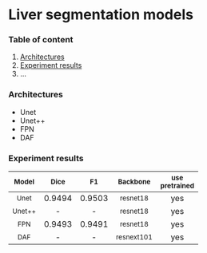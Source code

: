 # Liver segmentation models

### Table of content
1. [Architectures](#architectures)
2. [Experiment results](#results)
3. ...

### Architectures <a name="architectures"></a>
- Unet
- Unet++
- FPN
- DAF

### Experiment results <a name="results"></a>

| <sub>Model</sub> | <sub>Dice</sub> | <sub>F1</sub> | <sub>Backbone</sub> |  <sub>use </br> pretrained </sub>|
|:---------------------------------:|:-:|:------------------------:|:--------------------:|:--------------------:|
|<sub>Unet</sub>| 0.9494 | 0.9503 | <sub>resnet18</sub>|yes|
|<sub>Unet++</sub>| - | - | <sub>resnet18</sub>|yes|
|<sub>FPN</sub>| 0.9493 | 0.9491 | <sub>resnet18</sub>|yes|
|<sub>DAF</sub>| - | - | <sub>resnext101</sub>|yes|